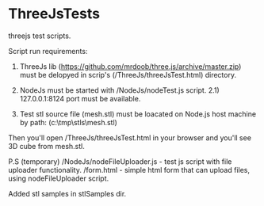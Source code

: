 # ThreeJsTests
threejs test scripts.

 Script run requirements:
 
 1) ThreeJs lib (https://github.com/mrdoob/three.js/archive/master.zip) 
    must be delopyed in scrip's (/ThreeJs/threeJsTest.html) directory.
    
 2) NodeJs must be started with /NodeJs/nodeTest.js script.
 2.1) 127.0.0.1:8124 port must be available.
 
 3) Test stl source file (mesh.stl) must be loacated on Node.js host machine 
    by path: (c:\tmp\stls\mesh.stl)
    

Then you'll open /ThreeJs/threeJsTest.html in your browser and you'll see 3D cube from mesh.stl.


P.S 
(temporary) /NodeJs/nodeFileUploader.js - test js script with file uploader functionality.
/form.html - simple html form that can upload files, using nodeFileUploader script.

Added stl samples in stlSamples dir.
